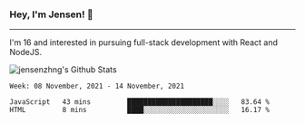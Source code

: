 ### Hey, I'm Jensen! 👋

---

I'm 16 and interested in pursuing full-stack development with React and NodeJS.

![jensenzhng's Github Stats](https://github-readme-stats.vercel.app/api?username=jensenzhng&theme=dark&show_icons=true&count_private=true&include_all_commits=true)

<!--START_SECTION:waka-->
```text
Week: 08 November, 2021 - 14 November, 2021

JavaScript   43 mins         █████████████████████░░░░   83.64 % 
HTML         8 mins          ████░░░░░░░░░░░░░░░░░░░░░   16.17 % 
```
<!--END_SECTION:waka-->
